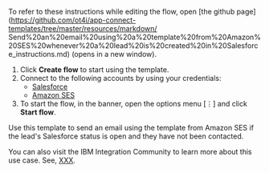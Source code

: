 To refer to these instructions while editing the flow, open [the github page](https://github.com/ot4i/app-connect-templates/tree/master/resources/markdown/ Send%20an%20email%20using%20a%20template%20from%20Amazon%20SES%20whenever%20a%20lead%20is%20created%20in%20Salesforce_instructions.md) (opens in a new window).

1. Click **Create flow** to start using the template.
2. Connect to the following accounts by using your credentials:
   - [Salesforce](https://www.ibm.com/docs/en/app-connect/containers_cd?topic=apps-salesforce)
   - [Amazon SES](https://www.ibm.com/docs/en/app-connect/containers_cd?topic=apps-amazon-ses)
3. To start the flow, in the banner, open the options menu [⋮] and click **Start flow**.

Use this template to send an email using the template from Amazon SES if the lead's Salesforce status is open and they have not been contacted.

You can also visit the IBM Integration Community to learn more about this use case. See, [XXX](??).
